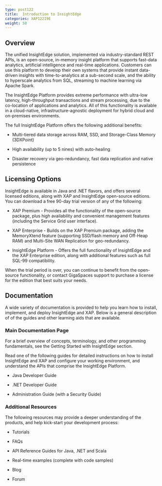 ```yaml
---
type: post122
title:  Introduction to InsightEdge
categories: XAP122I9E 
weight: 50
---
```


## Overview

The unified InsightEdge solution, implemented via industry-standard REST APIs, is an open-source, in-memory insight platform that supports fast-data analytics, artificial intelligence and real-time applications. Customers can use this platform to develop their own systems that provide instant data-driven insights with time-to-analytics at a sub-second scale, and the ability to hyperscale analytics from SQL, streaming to machine learning via Apache Spark.

The InsightEdge Platform provides extreme performance with ultra-low latency, high-throughput transactions and stream processing, due to the co-location of applications and analytics. All of this functionality is available in a cloud-native, infrastructure-agnostic deployment for hybrid cloud and on-premises environments. 

The full InsightEdge Platform offers the following additional benefits:

* Multi-tiered data storage across RAM, SSD, and Storage-Class Memory (3DXPoint) 

* High availability (up to 5 nines) with auto-healing

* Disaster recovery via geo-redundancy, fast data replication and native persistence

## Licensing Options

InsightEdge is available in Java and .NET flavors, and offers several licensed editions, along with XAP and InsightEdge open-source editions. You can download a free 90-day trial version of any of the following:

* XAP Premium - Provides all the functionality of the open-source package, plus high availability and convenient management features (including the Service Grid user interface).

* XAP Enterprise - Builds on the XAP Premium package, adding the MemoryXtend feature (supporting SSD/flash memory and Off-Heap RAM) and Multi-Site WAN Replication for geo-redundancy.

* InsightEdge Platform - Offers the full functionality of InsightEdge and the XAP Enterprise edition, along with additional features such as full SQL-99 compatibility.

When the trial period is over, you can continue to benefit from the open-source functionality, or contact GigaSpaces support to purchase a license for the edition that best suits your needs.

## Documentation

A wide variety of documentation is provided to help you learn how to install, implement, and deploy InsightEdge and XAP. Below is a general description of of the guides and other learning aids that are available.

### Main Documentation Page

For a brief overview of concepts, terminology, and other programming fundamentals, see the Getting Started with InsightEdge section.

Read one of the following guides for detailed instructions on how to install InsightEdge and XAP and configure your working environment, and understand the APIs that comprise the InsightEdge Platform.

* Java Developer Guide

* .NET Developer Guide

* Administration Guide (with a Security Guide)

### Additional Resources

The following resources may provide a deeper understanding of the products, and help kick-start your development process:

* Tutorials

* FAQs

* API Reference Guides for Java, .NET and Scala

* Real-time examples (complete with code samples)

* Blog

* Forum
